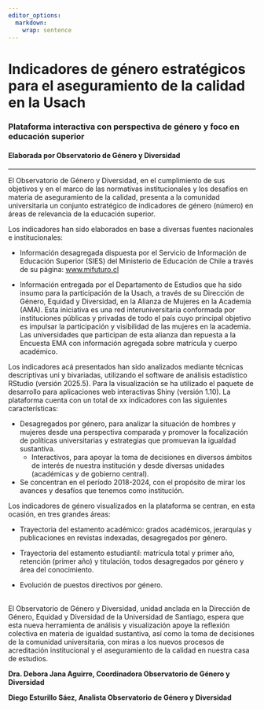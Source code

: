 ```yaml
---
editor_options: 
  markdown: 
    wrap: sentence
---
```


# **Indicadores de género estratégicos para el aseguramiento de la calidad en la Usach**

### **Plataforma interactiva con perspectiva de género y foco en educación superior**

#### **Elaborada por Observatorio de Género y Diversidad**
___

El Observatorio de Género y Diversidad, en el cumplimiento de sus objetivos y en el marco de las normativas institucionales y los desafíos en materia de aseguramiento de la calidad, presenta a la comunidad universitaria un conjunto estratégico de indicadores de género (número) en áreas de relevancia de la educación superior.

Los indicadores han sido elaborados en base a diversas fuentes nacionales e institucionales:

-   Información desagregada dispuesta por el Servicio de Información de Educación Superior (SIES) del Ministerio de Educación de Chile a través de su página: www.mifuturo.cl

-   Información entregada por el Departamento de Estudios que ha sido insumo para la participación de la Usach, a través de su Dirección de Género, Equidad y Diversidad, en la Alianza de Mujeres en la Academia (AMA).
    Esta iniciativa es una red interuniversitaria conformada por instituciones públicas y privadas de todo el país cuyo principal objetivo es impulsar la participación y visibilidad de las mujeres en la academia.
    Las universidades que participan de esta alianza dan repuesta a la Encuesta EMA con información agregada sobre matrícula y cuerpo académico.

Los indicadores acá presentados han sido analizados mediante técnicas descriptivas uni y bivariadas, utilizando el software de análisis estadístico RStudio (versión 2025.5).
Para la visualización se ha utilizado el paquete de desarrollo para aplicaciones web interactivas Shiny (versión 1.10).
La plataforma cuenta con un total de xx indicadores con las siguientes características:

-   Desagregados por género, para analizar la situación de hombres y mujeres desde una perspectiva comparada y promover la focalización de políticas universitarias y estrategias que promuevan la igualdad sustantiva.
    -   Interactivos, para apoyar la toma de decisiones en diversos ámbitos de interés de nuestra institución y desde diversas unidades (académicas y de gobierno central).
-   Se concentran en el período 2018-2024, con el propósito de mirar los avances y desafíos que tenemos como institución.

Los indicadores de género visualizados en la plataforma se centran, en esta ocasión, en tres grandes áreas:

-   Trayectoria del estamento académico: grados académicos, jerarquías y publicaciones en revistas indexadas, desagregados por género.

-   Trayectoria del estamento estudiantil: matrícula total y primer año, retención (primer año) y titulación, todos desagregados por género y área del conocimiento.

-   Evolución de puestos directivos por género.

\
El Observatorio de Género y Diversidad, unidad anclada en la Dirección de Género, Equidad y Diversidad de la Universidad de Santiago, espera que esta nueva herramienta de análisis y visualización apoye la reflexión colectiva en materia de igualdad sustantiva, así como la toma de decisiones de la comunidad universitaria, con miras a los nuevos procesos de acreditación institucional y el aseguramiento de la calidad en nuestra casa de estudios.

**Dra. Debora Jana Aguirre, Coordinadora Observatorio de Género y Diversidad**

**Diego Esturillo Sáez, Analista Observatorio de Género y Diversidad**
